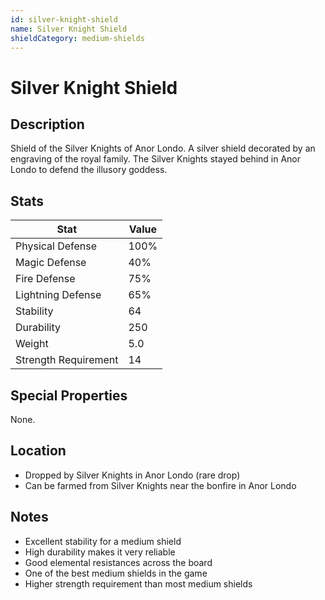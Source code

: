 ```yaml
---
id: silver-knight-shield
name: Silver Knight Shield
shieldCategory: medium-shields
---
```


# Silver Knight Shield

## Description

Shield of the Silver Knights of Anor Londo. A silver shield decorated by an engraving of the royal family. The Silver Knights stayed behind in Anor Londo to defend the illusory goddess.

## Stats

| Stat | Value |
|------|-------|
| Physical Defense | 100% |
| Magic Defense | 40% |
| Fire Defense | 75% |
| Lightning Defense | 65% |
| Stability | 64 |
| Durability | 250 |
| Weight | 5.0 |
| Strength Requirement | 14 |

## Special Properties

None.

## Location

- Dropped by Silver Knights in Anor Londo (rare drop)
- Can be farmed from Silver Knights near the bonfire in Anor Londo

## Notes

- Excellent stability for a medium shield
- High durability makes it very reliable
- Good elemental resistances across the board
- One of the best medium shields in the game
- Higher strength requirement than most medium shields